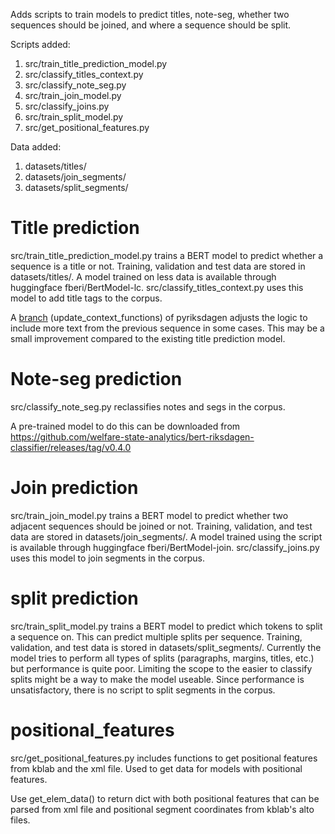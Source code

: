 Adds scripts to train models to predict titles, note-seg, whether two sequences should be joined, and where a sequence should be split. 

Scripts added:
1. src/train_title_prediction_model.py
2. src/classify_titles_context.py
3. src/classify_note_seg.py
4. src/train_join_model.py
5. src/classify_joins.py
6. src/train_split_model.py
7. src/get_positional_features.py

Data added:
1. datasets/titles/
2. datasets/join_segments/
3. datasets/split_segments/

# Title prediction
src/train_title_prediction_model.py trains a BERT model to predict whether a sequence is a title or not. 
Training, validation and test data are stored in datasets/titles/. 
A model trained on less data is available through huggingface fberi/BertModel-lc.
src/classify_titles_context.py uses this model to add title tags to the corpus. 

A [branch](https://github.com/swerik-project/pyriksdagen/tree/update_context_functions) (update_context_functions) of pyriksdagen adjusts the logic to include more text from the previous sequence in some cases. This may be a small improvement compared to the existing title prediction model.

# Note-seg prediction
src/classify_note_seg.py reclassifies notes and segs in the corpus. 

A pre-trained model to do this can be downloaded from https://github.com/welfare-state-analytics/bert-riksdagen-classifier/releases/tag/v0.4.0

# Join prediction
src/train_join_model.py trains a BERT model to predict whether two adjacent sequences should be joined or not. Training, validation, and test data are stored in datasets/join_segments/.
A model trained using the script is available through huggingface fberi/BertModel-join.
src/classify_joins.py uses this model to join segments in the corpus. 

# split prediction
src/train_split_model.py trains a BERT model to predict which tokens to split a sequence on. This can predict multiple splits per sequence. Training, validation, and test data is stored in datasets/split_segments/. Currently the model tries to perform all types of splits (paragraphs, margins, titles, etc.) but performance is quite poor. Limiting the scope to the easier to classify splits might be a way to make the model useable. 
Since performance is unsatisfactory, there is no script to split segments in the corpus.

# positional_features
src/get_positional_features.py includes functions to get positional features from kblab and the xml file. Used to get data for models with positional features. 

Use get_elem_data() to return dict with both positional features that can be parsed from xml file and positional segment coordinates from kblab's alto files. 
